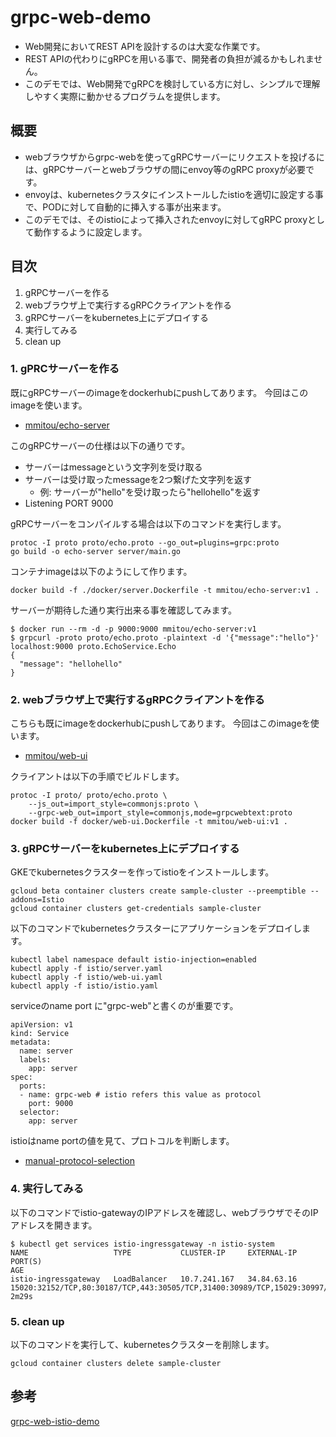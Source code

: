 # grpc-web-demo

- Web開発においてREST APIを設計するのは大変な作業です。
- REST APIの代わりにgRPCを用いる事で、開発者の負担が減るかもしれません。
- このデモでは、Web開発でgRPCを検討している方に対し、シンプルで理解しやすく実際に動かせるプログラムを提供します。

## 概要

- webブラウザからgrpc-webを使ってgRPCサーバーにリクエストを投げるには、gRPCサーバーとwebブラウザの間にenvoy等のgRPC proxyが必要です。
- envoyは、kubernetesクラスタにインストールしたistioを適切に設定する事で、PODに対して自動的に挿入する事が出来ます。
- このデモでは、そのistioによって挿入されたenvoyに対してgRPC proxyとして動作するように設定します。

## 目次

1. gRPCサーバーを作る
2. webブラウザ上で実行するgRPCクライアントを作る
3. gRPCサーバーをkubernetes上にデプロイする
4. 実行してみる
5. clean up

### 1. gPRCサーバーを作る

既にgRPCサーバーのimageをdockerhubにpushしてあります。
今回はこのimageを使います。

- [mmitou/echo-server](https://hub.docker.com/repository/docker/mmitou/echo-server)

このgRPCサーバーの仕様は以下の通りです。

- サーバーはmessageという文字列を受け取る
- サーバーは受け取ったmessageを2つ繋げた文字列を返す
	- 例: サーバーが"hello"を受け取ったら"hellohello"を返す
- Listening PORT 9000


gRPCサーバーをコンパイルする場合は以下のコマンドを実行します。

```
protoc -I proto proto/echo.proto --go_out=plugins=grpc:proto
go build -o echo-server server/main.go
```

コンテナimageは以下のようにして作ります。

```
docker build -f ./docker/server.Dockerfile -t mmitou/echo-server:v1 .
```

サーバーが期待した通り実行出来る事を確認してみます。

```
$ docker run --rm -d -p 9000:9000 mmitou/echo-server:v1
$ grpcurl -proto proto/echo.proto -plaintext -d '{"message":"hello"}' localhost:9000 proto.EchoService.Echo
{
  "message": "hellohello"
}
```

### 2. webブラウザ上で実行するgRPCクライアントを作る

こちらも既にimageをdockerhubにpushしてあります。
今回はこのimageを使います。

- [mmitou/web-ui](https://hub.docker.com/repository/docker/mmitou/web-ui)

クライアントは以下の手順でビルドします。

```
protoc -I proto/ proto/echo.proto \
	--js_out=import_style=commonjs:proto \
	--grpc-web_out=import_style=commonjs,mode=grpcwebtext:proto
docker build -f docker/web-ui.Dockerfile -t mmitou/web-ui:v1 .
```

### 3. gRPCサーバーをkubernetes上にデプロイする

GKEでkubernetesクラスターを作ってistioをインストールします。

```
gcloud beta container clusters create sample-cluster --preemptible --addons=Istio
gcloud container clusters get-credentials sample-cluster
```

以下のコマンドでkubernetesクラスターにアプリケーションをデプロイします。

```
kubectl label namespace default istio-injection=enabled
kubectl apply -f istio/server.yaml
kubectl apply -f istio/web-ui.yaml
kubectl apply -f istio/istio.yaml
```

serviceのname port に"grpc-web"と書くのが重要です。

```
apiVersion: v1
kind: Service
metadata:
  name: server
  labels:
    app: server
spec:
  ports:
  - name: grpc-web # istio refers this value as protocol
    port: 9000
  selector:
    app: server
```

istioはname portの値を見て、プロトコルを判断します。

- [manual-protocol-selection](https://istio.io/docs/ops/configuration/traffic-management/protocol-selection/#manual-protocol-selection)

### 4. 実行してみる

以下のコマンドでistio-gatewayのIPアドレスを確認し、webブラウザでそのIPアドレスを開きます。

```
$ kubectl get services istio-ingressgateway -n istio-system
NAME                   TYPE           CLUSTER-IP     EXTERNAL-IP   PORT(S)                                                                                                                                      AGE
istio-ingressgateway   LoadBalancer   10.7.241.167   34.84.63.16   15020:32152/TCP,80:30187/TCP,443:30505/TCP,31400:30989/TCP,15029:30997/TCP,15030:31142/TCP,15031:31205/TCP,15032:32589/TCP,15443:31066/TCP   2m29s
```

### 5. clean up

以下のコマンドを実行して、kubernetesクラスターを削除します。

```
gcloud container clusters delete sample-cluster
```

## 参考

[grpc-web-istio-demo](https://github.com/venilnoronha/grpc-web-istio-demo)
